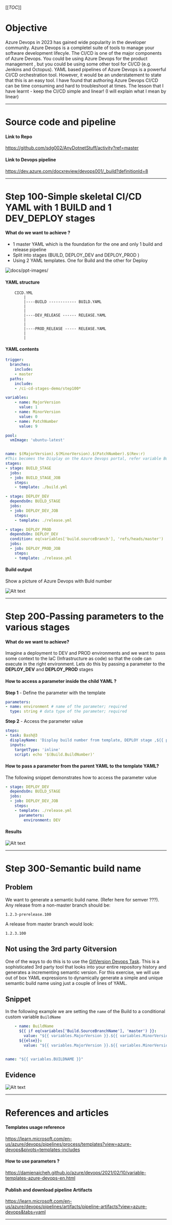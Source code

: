 [[_TOC_]]

# Objective
Azure Devops in 2023 has gained wide popularity in the developer community. Azure Devops is a completel suite of tools to manage your software development lifecyle.  The CI/CD is one of the major components of Azure Devops. You could be using Azure Devops for the product management , but you could be using some other tool for CI/CD (e.g. Jenkins and Octopus).  YAML based pipelines of Azure Devops is a powerful CI/CD orchestration tool. However, it would be an understatement to state that this is an easy tool. I have found that authoring Azure Devops CI/CD can be time consuming and hard to troubleshoot at times. The lesson that I have learnt - keep the CI/CD simple and linear!  (I will explain what I mean by linear)


---

# Source code and pipeline

#### Link to Repo
https://github.com/sdg002/AnyDotnetStuff/activity?ref=master


#### Link to Devops pipeline
https://dev.azure.com/docxreview/devops001/_build?definitionId=8

---

# Step 100-Simple skeletal CI/CD YAML with 1 BUILD and 1 DEV_DEPLOY stages

#### What do we want to achieve ?

- 1 master YAML which is the foundation for the one and only 1 build and release pipeline
- Split into stages (BUILD, DEPLOY_DEV and DEPLOY_PROD )
- Using 2 YAML templates. One for Build and the other for Deploy

<!--
Improvements needed in the picture.
Indicate that we are using templates and each of the stages is impelemented by a template
-->
![docs/ppt-images/](docs/ppt-images/cicd.png)


#### YAML structure

```
    CICD.YML
        |
        |----BUILD ------------ BUILD.YAML
        |
        |
        |----DEV_RELEASE ------ RELEASE.YAML
        |
        |
        |----PROD_RELEASE ----- RELEASE.YAML
        |
        |
```

#### YAML contents

```yml
trigger: 
  branches:
    include:
    - master 
  paths:
    include: 
    - /ci-cd-stages-demo/step100*

variables:
    - name: MajorVersion
      value: 1
    - name: MinorVersion
      value: 0
    - name: PatchNumber
      value: 9

pool:
  vmImage: 'ubuntu-latest'


name: $(MajorVersion).$(MinorVersion).$(PatchNumber).$(Rev:r)
#This becomes the Display on the Azure Devops portal, refer variable Build.BuildNumber
stages:
- stage: BUILD_STAGE
  jobs:
  - job: BUILD_STAGE_JOB
    steps:
    - template: ./build.yml

- stage: DEPLOY_DEV
  dependsOn: BUILD_STAGE
  jobs:
  - job: DEPLOY_DEV_JOB
    steps:
    - template: ./release.yml

- stage: DEPLOY_PROD
  dependsOn: DEPLOY_DEV
  condition: eq(variables['build.sourceBranch'], 'refs/heads/master')
  jobs:
  - job: DEPLOY_PROD_JOB
    steps:
    - template: ./release.yml


```

#### Build output

Show a picture of Azure Devops with Buld number


![Alt text](docs/images/step100-devops-view.png)

---

# Step 200-Passing parameters to the various stages

#### What do we want to achieve?
Imagine a deployment to DEV and PROD environments and we want to pass some context to the IaC (Infrastructure as code) so that the code can execute in the right environment. Lets do this by passing a parameter to the **DEPLOY_DEV** and **DEPLOY_PROD** stages

#### How to access a parameter inside the child YAML ?

**Step 1** - Define the parameter with the template
```yml
parameters:
- name: environment # name of the parameter; required
  type: string # data type of the parameter; required

```

**Step 2** - Access the parameter value
```yml
steps:
- task: Bash@3
  displayName: 'Display build number from template, DEPLOY stage ,${{ parameters.environment }}'
  inputs:
    targetType: 'inline'
    script: echo '$(Build.BuildNumber)'
```


#### How to pass a parameter from the parent YAML to the template YAML?

The following snippet demonstrates how to access the parameter value

```yml
- stage: DEPLOY_DEV
  dependsOn: BUILD_STAGE
  jobs:
  - job: DEPLOY_DEV_JOB
    steps:
    - template: ./release.yml
      parameters:
        environment: DEV

```

#### Results

![Alt text](docs/ppt-images/parameter-expansion.png)

---

# Step 300-Semantic build name

## Problem
We want to generate a semantic build name. (Refer here for semver ???). Any release from a non-master branch should be:
```
1.2.3-prerelease.100
```
A release from master branch would look:
```
1.2.3.100
```

## Not using the 3rd party Gitversion

One of the ways to do this is to use the [GitVersion Devops Task](https://github.com/GitTools/GitVersion). This is a sophisticated 3rd party tool that looks into your entire repository history and generates a incrementing semantic version. For this exercise, we will use out of box YAML expressions to dynamically generate a simple and unique semantic build name using just a couple of lines of YAML.

## Snippet

In the following example we are setting the `name` of the Build to a conditional custom variable `BuildName`
```yml
    - name: BuildName
      ${{ if eq(variables['Build.SourceBranchName'], 'master') }}:
        value: "${{ variables.MajorVersion }}.${{ variables.MinorVersion}}.${{ variables.PatchNumber }}.$(Build.BuildId)"
      ${{else}}:
        value: "${{ variables.MajorVersion }}.${{ variables.MinorVersion}}.${{ variables.PatchNumber }}-prerelease.$(Build.BuildId)"


name: "${{ variables.BUILDNAME }}"

```



## Evidence
![Alt text](docs/images/step300-image.png)



---

# References and articles

#### Templates usage reference
https://learn.microsoft.com/en-us/azure/devops/pipelines/process/templates?view=azure-devops&pivots=templates-includes

#### How to use parameters ?
https://damienaicheh.github.io/azure/devops/2021/02/10/variable-templates-azure-devops-en.html

#### Publish and download pipeline Artifacts
https://learn.microsoft.com/en-us/azure/devops/pipelines/artifacts/pipeline-artifacts?view=azure-devops&tabs=yaml

---
